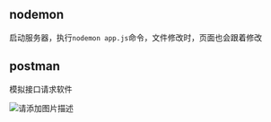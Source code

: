 ## nodemon

启动服务器，执行`nodemon app.js`命令，文件修改时，页面也会跟着修改

## postman

模拟接口请求软件

![请添加图片描述](https://img-blog.csdnimg.cn/46c1e0b682e14686be3f571fd8074a70.png?x-oss-process=image/watermark,type_d3F5LXplbmhlaQ,shadow_50,text_Q1NETiBAZHJ1bmvllrXlkqo=,size_20,color_FFFFFF,t_70,g_se,x_16)
